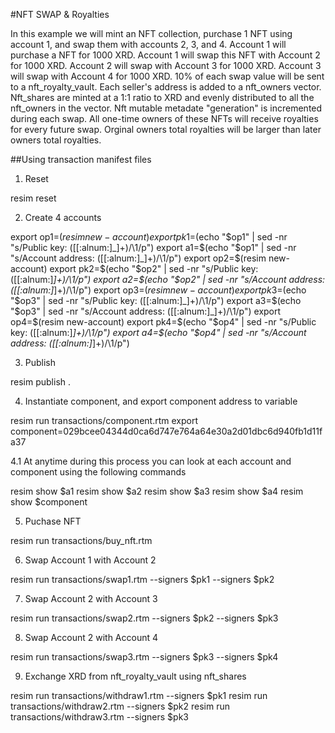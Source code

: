 #NFT SWAP & Royalties 

In this example we will mint an NFT collection, purchase 1 NFT using account 1, and swap them with accounts 2, 3, and 4.  Account 1 will purchase a NFT for 1000 XRD.  Account 1 will swap this NFT with Account 2 for 1000 XRD.  Account 2 will swap with Account 3 for 1000 XRD.  Account 3 will swap with Account 4 for 1000 XRD.  10% of each swap value will be sent to a nft_royalty_vault.  Each seller's address is added to a nft_owners vector.  Nft_shares are minted at a 1:1 ratio to XRD and evenly distributed to all the nft_owners in the vector. Nft mutable metadate "generation" is incremented during each swap. All one-time owners of these NFTs will receive royalties for every future swap.  Orginal owners total royalties will be larger than later owners total royalties.   

##Using transaction manifest files

1. Reset

resim reset

2. Create 4 accounts 

export op1=$(resim new-account)
export pk1=$(echo "$op1" | sed -nr "s/Public key: ([[:alnum:]_]+)/\1/p")
export a1=$(echo "$op1" | sed -nr "s/Account address: ([[:alnum:]_]+)/\1/p")
export op2=$(resim new-account)
export pk2=$(echo "$op2" | sed -nr "s/Public key: ([[:alnum:]_]+)/\1/p")
export a2=$(echo "$op2" | sed -nr "s/Account address: ([[:alnum:]_]+)/\1/p")
export op3=$(resim new-account)
export pk3=$(echo "$op3" | sed -nr "s/Public key: ([[:alnum:]_]+)/\1/p")
export a3=$(echo "$op3" | sed -nr "s/Account address: ([[:alnum:]_]+)/\1/p")
export op4=$(resim new-account)
export pk4=$(echo "$op4" | sed -nr "s/Public key: ([[:alnum:]_]+)/\1/p")
export a4=$(echo "$op4" | sed -nr "s/Account address: ([[:alnum:]_]+)/\1/p")

3. Publish

resim publish .

4. Instantiate component, and export component address to variable  

resim run transactions/component.rtm
export component=029bcee04344d0ca6d747e764a64e30a2d01dbc6d940fb1d11fa37

4.1 At anytime during this process you can look at each account and component using the following commands

resim show $a1
resim show $a2
resim show $a3
resim show $a4
resim show $component

5. Puchase NFT

resim run transactions/buy_nft.rtm

6. Swap Account 1 with Account 2 

resim run transactions/swap1.rtm --signers $pk1 --signers $pk2

7. Swap Account 2 with Account 3

resim run transactions/swap2.rtm --signers $pk2 --signers $pk3

8. Swap Account 2 with Account 4

resim run transactions/swap3.rtm --signers $pk3 --signers $pk4

9. Exchange XRD from nft_royalty_vault using nft_shares

resim run transactions/withdraw1.rtm --signers $pk1
resim run transactions/withdraw2.rtm --signers $pk2
resim run transactions/withdraw3.rtm --signers $pk3

